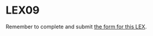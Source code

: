 # LEX09

Remember to complete and submit [the form for this LEX](https://forms.office.com/Pages/ResponsePage.aspx?id=ikpGlu34sUCZ4l9rUKICULvi_w1JTR1FnU3_jSUEFttUOEQ5SFdOMVhQU0laT1daSlZWVjM4VzI3RS4u).
